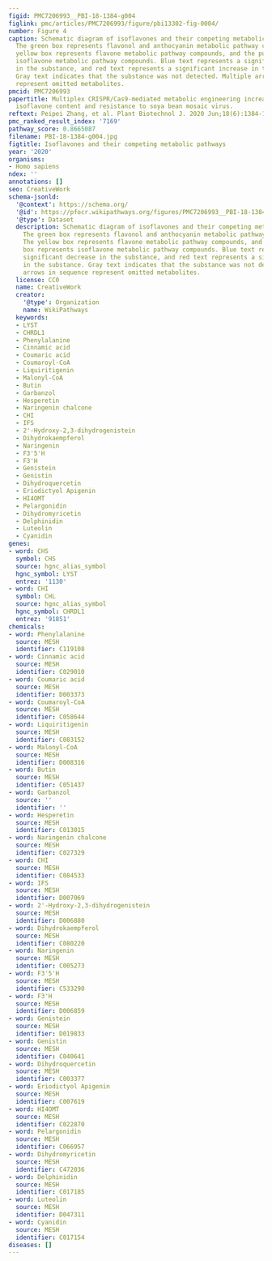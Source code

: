 ```yaml
---
figid: PMC7206993__PBI-18-1384-g004
figlink: pmc/articles/PMC7206993/figure/pbi13302-fig-0004/
number: Figure 4
caption: Schematic diagram of isoflavones and their competing metabolic pathways.
  The green box represents flavonol and anthocyanin metabolic pathway compounds. The
  yellow box represents flavone metabolic pathway compounds, and the purple box represents
  isoflavone metabolic pathway compounds. Blue text represents a significant decrease
  in the substance, and red text represents a significant increase in the substance.
  Gray text indicates that the substance was not detected. Multiple arrows in sequence
  represent omitted metabolites.
pmcid: PMC7206993
papertitle: Multiplex CRISPR/Cas9‐mediated metabolic engineering increases soya bean
  isoflavone content and resistance to soya bean mosaic virus.
reftext: Peipei Zhang, et al. Plant Biotechnol J. 2020 Jun;18(6):1384-1395.
pmc_ranked_result_index: '7169'
pathway_score: 0.8665087
filename: PBI-18-1384-g004.jpg
figtitle: Isoflavones and their competing metabolic pathways
year: '2020'
organisms:
- Homo sapiens
ndex: ''
annotations: []
seo: CreativeWork
schema-jsonld:
  '@context': https://schema.org/
  '@id': https://pfocr.wikipathways.org/figures/PMC7206993__PBI-18-1384-g004.html
  '@type': Dataset
  description: Schematic diagram of isoflavones and their competing metabolic pathways.
    The green box represents flavonol and anthocyanin metabolic pathway compounds.
    The yellow box represents flavone metabolic pathway compounds, and the purple
    box represents isoflavone metabolic pathway compounds. Blue text represents a
    significant decrease in the substance, and red text represents a significant increase
    in the substance. Gray text indicates that the substance was not detected. Multiple
    arrows in sequence represent omitted metabolites.
  license: CC0
  name: CreativeWork
  creator:
    '@type': Organization
    name: WikiPathways
  keywords:
  - LYST
  - CHRDL1
  - Phenylalanine
  - Cinnamic acid
  - Coumaric acid
  - Coumaroyl-CoA
  - Liquiritigenin
  - Malonyl-CoA
  - Butin
  - Garbanzol
  - Hesperetin
  - Naringenin chalcone
  - CHI
  - IFS
  - 2'-Hydroxy-2,3-dihydrogenistein
  - Dihydrokaempferol
  - Naringenin
  - F3'5'H
  - F3'H
  - Genistein
  - Genistin
  - Dihydroquercetin
  - Eriodictyol Apigenin
  - HI4OMT
  - Pelargonidin
  - Dihydromyricetin
  - Delphinidin
  - Luteolin
  - Cyanidin
genes:
- word: CHS
  symbol: CHS
  source: hgnc_alias_symbol
  hgnc_symbol: LYST
  entrez: '1130'
- word: CHI
  symbol: CHL
  source: hgnc_alias_symbol
  hgnc_symbol: CHRDL1
  entrez: '91851'
chemicals:
- word: Phenylalanine
  source: MESH
  identifier: C119108
- word: Cinnamic acid
  source: MESH
  identifier: C029010
- word: Coumaric acid
  source: MESH
  identifier: D003373
- word: Coumaroyl-CoA
  source: MESH
  identifier: C058644
- word: Liquiritigenin
  source: MESH
  identifier: C083152
- word: Malonyl-CoA
  source: MESH
  identifier: D008316
- word: Butin
  source: MESH
  identifier: C051437
- word: Garbanzol
  source: ''
  identifier: ''
- word: Hesperetin
  source: MESH
  identifier: C013015
- word: Naringenin chalcone
  source: MESH
  identifier: C027329
- word: CHI
  source: MESH
  identifier: C084533
- word: IFS
  source: MESH
  identifier: D007069
- word: 2'-Hydroxy-2,3-dihydrogenistein
  source: MESH
  identifier: D006880
- word: Dihydrokaempferol
  source: MESH
  identifier: C080220
- word: Naringenin
  source: MESH
  identifier: C005273
- word: F3'5'H
  source: MESH
  identifier: C533290
- word: F3'H
  source: MESH
  identifier: D006859
- word: Genistein
  source: MESH
  identifier: D019833
- word: Genistin
  source: MESH
  identifier: C040641
- word: Dihydroquercetin
  source: MESH
  identifier: C003377
- word: Eriodictyol Apigenin
  source: MESH
  identifier: C007619
- word: HI4OMT
  source: MESH
  identifier: C022870
- word: Pelargonidin
  source: MESH
  identifier: C066957
- word: Dihydromyricetin
  source: MESH
  identifier: C472036
- word: Delphinidin
  source: MESH
  identifier: C017185
- word: Luteolin
  source: MESH
  identifier: D047311
- word: Cyanidin
  source: MESH
  identifier: C017154
diseases: []
---
```

